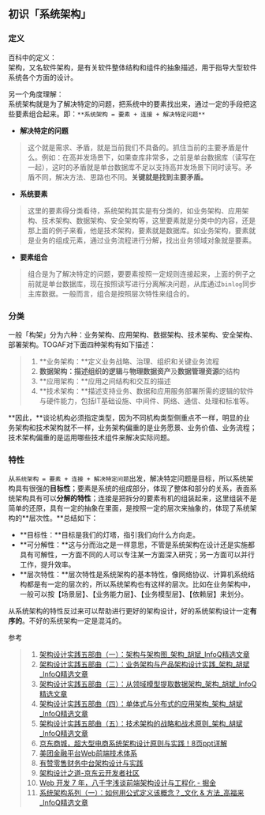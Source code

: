 ## 初识「系统架构」

<a name="MrmwU"></a>
### 定义
百科中的定义：<br />架构，又名软件架构，是有关软件整体结构和组件的抽象描述，用于指导大型软件系统各个方面的设计。

另一个角度理解：<br />系统架构就是为了解决特定的问题，把系统中的要素找出来，通过一定的手段把这些要素组合起来。即：`**系统架构 = 要素 + 连接 + 解决特定问题**`

- **解决特定的问题**

> 这个就是需求、矛盾，就是当前我们不具备的。抓住当前的主要矛盾是什么。例如：在高并发场景下，如果查库非常多，之前是单台数据库（读写在一起），这时的矛盾就是单台数据库不足以支持高并发场景下同时读写。矛盾不同，解决方法、思路也不同。**关键就是找到主要矛盾。**


- **系统要素**

> 这里的要素得分类看待，系统架构其实是有分类的，如业务架构、应用架构、技术架构、数据架构、安全架构等，这里要素就是分类中的内容，还是那上面的例子来看，他是技术架构，要素就是数据库。如业务架构，要素就是业务的组成元素，通过业务流程进行分解，找出业务领域对象就是要素。

- **要素组合**

> 组合是为了解决特定的问题，要要素按照一定规则连接起来，上面的例子之前就是单台数据库，现在按照读写进行分离解决问题，从库通过`binlog`同步主库数据。一般而言，组合是按照层次特性来组合的。

<a name="k86Xt"></a>
### 分类
一般「构架」分为六种：业务架构、应用架构、数据架构、技术架构、安全架构、部署架构。TOGAF对下面四种架构有如下描述：
> 1. **业务架构：**定义业务战略、治理、组织和关键业务流程
> 2. **数据架构：**描述**组织的逻辑**与**物理数据资产**及**数据管理资源**的结构
> 3. **应用架构：**应用之间结构和交互的描述
> 4. **技术架构：**描述支持业务、数据和应用服务部署所需的逻辑的软件与硬件能力，包括IT基础设施、中间件、网络、通信、处理和标准等。

**因此，**谈论机构必须指定类型，因为不同机构类型侧重点不一样，明显的业务架构和技术架构就不一样，业务架构偏重的是业务愿景、业务价值、业务流程；技术架构偏重的是运用哪些技术组件来解决实际问题。

<a name="JpJ58"></a>
### 特性
从`系统架构 = 要素 + 连接 + 解决特定问题`出发，解决特定问题是目标，所以系统架构具有很强的**目标性**；要素是系统的组成部分，体现了整体和部分的关系，表面系统架构具有可以**分解的特性**；连接是把拆分的要素有机的组装起来，这里组装不是简单的还原，具有一定的抽象在里面，是按照一定的层次来抽象的，体现了系统架构的**层次性。**总结如下：

- **目标性：**目标是我们的灯塔，指引我们向什么方向走。
- **可分解性：**这与分而治之是一样意思，不管是系统架构在设计还是实施都具有可解性，一方面不同的人可以专注某一方面深入研究；另一方面可以并行工作，提升效率。
- **层次特性：**层次特性是系统架构的基本特性，像网络协议、计算机系统结构都是有一定的层次的，所以系统架构也有这样的层次。比如在业务架构中，一般可以按【场景层】、【业务能力层】、【业务模型层】、【依赖层】来划分。

从系统架构的特性反过来可以帮助进行更好的架构设计，好的系统架构设计一定**有序的**。不好的系统架构一定是混沌的。

参考
> 1. [架构设计实践五部曲（一）：架构与架构图_架构_胡斌_InfoQ精选文章](https://www.infoq.cn/article/b1fCLl8Mk9L9qe45Zxp6)
> 2. [架构设计实践五部曲（二）：业务架构与产品架构设计实践_架构_胡斌_InfoQ精选文章](https://www.infoq.cn/article/5A8LiWThDdHpkjeKgWLk)
> 3. [架构设计实践五部曲（三）：从领域模型提取数据架构_架构_胡斌_InfoQ精选文章](https://www.infoq.cn/article/gecWdtRC85LD3kfXlWNU)
> 4. [架构设计实践五部曲（四）：单体式与分布式的应用架构_架构_胡斌_InfoQ精选文章](https://www.infoq.cn/article/ZzI05OBgks2kspUWa5y7?utm_source=related_read_bottom&utm_medium=article)
> 5. [架构设计实践五部曲（五）：技术架构的战略和战术原则_架构_胡斌_InfoQ精选文章](https://www.infoq.cn/article/RQDwWxDcwbxtwU8LBFSG?utm_source=related_read_bottom&utm_medium=article)
> 6. [京东商城，超大型电商系统架构设计原则与实践！8页ppt详解](https://mp.weixin.qq.com/s/nySw0r9ufhKQS-s66sSnhg)
> 7. [美团金融平台Web前端技术体系](https://tech.meituan.com/2018/03/16/front-end-web-architecture.html)
> 8. [有赞零售财务中台架构设计与实践](https://mp.weixin.qq.com/s/uoRSHDvhd2WSRK9M7PTxKA)
> 9. [架构设计之道-京东云开发者社区](https://developer.jdcloud.com/article/2043)
> 10. [Web 开发 7 年，八千字浅谈前端架构设计与工程化 - 掘金](https://juejin.cn/post/7238479969180319805?utm_source=gold_browser_extension)
> 11. [系统架构系列（一）：如何用公式定义该概念？_文化 & 方法_高福来_InfoQ精选文章](https://www.infoq.cn/article/fwhQ-dIN2xTUH6zNLYZp)


